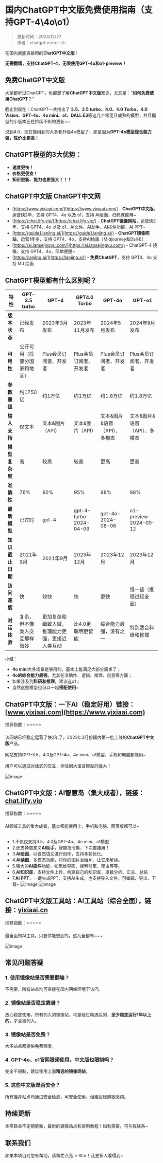 # 国内ChatGPT中文版免费使用指南（支持GPT-4\4o\o1）

> 更新时间：2024/12/27 <br />
> 作者：chatgpt-mirror-zh

在国内就能直接用的**ChatGPT中文版**！ 

**无需翻墙，支持ChatGPT-4，无限使用GPT-4o和o1-preview！**

## 免费ChatGPT中文版

大家都听过ChatGPT，也都想了解**ChatGPT中文版**知识，尤其是：“**如何免费使用ChatGPT**？”  

截止到现在：ChatGPT一共推出了 **3.5、3.5 turbo、4.0、4.0 Turbo、4.0 Vision、GPT-4o、4o mini、o1、DALL·E3**等这几个常见且成熟的模型，并且模型的小版本还在持续不断的更新~~ 

说到4.0，现在能用到的大多都升级4o模型了，那是因为**GPT-4o模型综合能力强，性价比更高**！

## ChatGPT模型的3大优势：
- **速度更快！**
- **价格更便宜！**
- **知识更新、能力也更强大！！！** 

## ChatGPT中文版 ChatGPT中文网

- [https://www.yixiaai.com/](https://www.yixiaai.com/) - **ChatGPT中文版**，运营快2年，支持 GPT4、4o 以及 o1，支持 AI绘画，扫码就能用~
- [https://chat.lify.vip/](https://chat.lify.vip/) - **ChatGPT镜像网站**，运营快2年，支持 GPT4、4o 以及 o1，AI文件、AI助手、AI插件功能、AI PPT~
- [https://guide1.lanjing.ai/](https://guide1.lanjing.ai/) - **ChatGPT镜像网站**，运营1年多，支持 GPT4、4o，支持AI绘画（Midjourney和Dall·E）
- [https://ai.lansejingyu.com/](https://ai.lansejingyu.com/) - ChatGPT-4 镜像，支持 GPT4、4o，简单便捷~
- [https://lanjing.ai/](https://lanjing.ai/) - **免费ChatGPT**，支持 GPT4、4o 支持 MJ 绘画

## ChatGPT模型都有什么区别呢？

| 特性 | GPT-3.5 turbo | GPT-4 | GPT4.0 Turbo | GPT-4o | GPT-o1 |
| -------- | -------- | -------- | -------- | -------- | -------- |
| **版本状态** | 已经发布 | 2023年3月发布 | 2023年11月发布 | 2024年5月发布 | 2024年9月发布 |
| **可用性** | 公开可用（除部分国家和地区） | Plus会员订阅者、开发者 | Plus会员订阅者、开发者 | Plus会员订阅者、开发者 | Plus会员订阅者、开发者 |
| **参数量级** | 约1750亿 | 约1万亿 | 约1万亿 | 约1.8万亿 | 约1.8万亿 |
| **输入支持** | 仅文本 | 文本&图片（API） | 文本&图片（API） | 文本&图片&语音（API）、多模态 | 文本&图片&语音（API）、多模态 |
| **模型复杂度** | 高 | 较高 | 较高 | 更高 | 更高 |
| **准确性** | 76% | 90% | 95% | 98% | 98% |
| **最新模型** | 已过时 | gpt-4 | gpt-4-turbo-2024-04-09 | gpt-4o-2024-08-06 | o1-preview-2024-09-12 |
| **知识截止日期** | 2021年9月 | 2021年9月 | 2023年12月 | 2023年12月 | 2023年12月 |
| **访问速度** | 快 | 较快 | 快 | 更快 | 慢一些（推理过程全面） | 
| **对话体验** | 复杂，但不像类人交互那样微妙 | 更加复杂和细致入微，推理能力更强，更接近人类互动 | 比4.0更聪明更智能 | 综合能力最强，没有之一 | 特别适合科研和推理 | 

小结：
- **4o mini**大多场景是够用的，基本上能满足大部分需求了；
- **4o的综合能力最强**，尤其在准确性、逻辑、推理、创意等方面；
- 如果涉及到**科研和推理**，建议选o1；
- 当然这些模型也可以一起**搭配使用**~

## ChatGPT中文版：一下AI（稳定好用）链接：[www.yixiaai.com](https://www.yixiaai.com)

推荐指数：⭐⭐⭐⭐⭐ <br />
<br />
该网站已经稳定运营了快2年了。2023年3月份国内第一批上线的**ChatGPT中文版**产品。 <br />
<br />
网站支持GPT-3.5、4.0及GPT-4o、4o mini、o1模型，手机和电脑都能用~ <br />
<br />
用户可以通过对话式的交互，体验到大语言模型的强大！<br />
<br />
![image](https://github.com/user-attachments/assets/e5f6c9f3-a5d7-4708-81e4-45c10f2818c7)

## ChatGPT中文版：AI智慧岛（集大成者），链接：[chat.lify.vip](https://chat.lify.vip)

推荐指数：⭐⭐⭐⭐⭐ <br />
<br />
AI领域工具的集大成者，基本都能使用上，手机和电脑、网页版都可以~ <br />
<br />
- 1.不仅仅支持3.5、4.0及GPT-4o、4o mini、o1模型
- 2.还支持自定义**AI助手**，智能指令集，下次直接用！
- 3.**AI绘画**，以自然语文进行创作，支持多轮优化。
- 4.**AI读图**，多模态功能，将你的图片发给AI，让它来解读。
- 5.强大的**AI插件**功能，如思维导图、搜索引擎、爬虫等等。
- 6.**AI知识库**，支持文件上传，构建自己的知识库，直接分析、汇总、总结
- 7.**AI PPT**，一键生成PPT，支持AI生成，也支持导入文件，可编辑、导出、下载~
![image](https://github.com/user-attachments/assets/83dce283-e4f7-476b-8bfc-7e1276a48802)
![image](https://github.com/user-attachments/assets/d161cbfa-8342-4b6f-8b04-cd9b398fe809)

## ChatGPT中文版工具站：AI工具站（综合全面），链接：[yixiaai.cn](https://yixiaai.cn)

推荐指数：⭐⭐⭐⭐⭐<br />
<br />
最全面的AI工具，只要你能想到的，这儿全都有~~~<br />
<br />
![image](https://github.com/user-attachments/assets/4149f08a-4e49-4040-a8d7-6285bca3a8ad)


## 常见问题答疑
### 1. 使用镜像站是否需要翻墙？
不需要，所有站点均可直接在国内网络环境下访问。
  
### 2. 镜像站是否稳定靠谱？
放心稳定使用，所有列入的镜像站，均是经过精选后的，**至少稳定运行1年以上的**，才会被列入。

### 3. 镜像站是否免费？
大多站点都提供免费额度。

### 4. GPT-4o、o1官网限频使用，中文版也限制吗？
完全不限制，建议使用上面**精选的镜像网站**。

### 5. 这些中文版是否安全？
所有推荐站点均通过安全检测，可安全使用，但建议规避敏感词。

## 持续更新
本项目会不定期更新，最新的镜像站点和使用教程！如有需要，可与我联系~

## 联系我们
如果本项目对您有帮助，请帮忙点亮 ⭐ Star！让更多人看得到~
